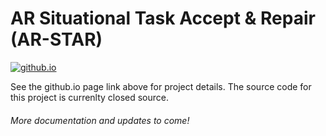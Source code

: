 # AR Situational Task Accept & Repair (AR-STAR)

[![github.io](https://img.shields.io/badge/github.io-MainPage-black.svg)](https://utnuclearroboticspublic.github.io/ar-star/)

See the github.io page link above for project details. The source code for this project is currenlty closed source.

###### More documentation and updates to come!
